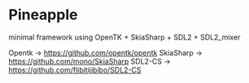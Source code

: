 # Pineapple
minimal framework using OpenTK + SkiaSharp + SDL2 + SDL2_mixer


Opentk -> https://github.com/opentk/opentk
SkiaSharp -> https://github.com/mono/SkiaSharp
SDL2-CS -> https://github.com/flibitijibibo/SDL2-CS
